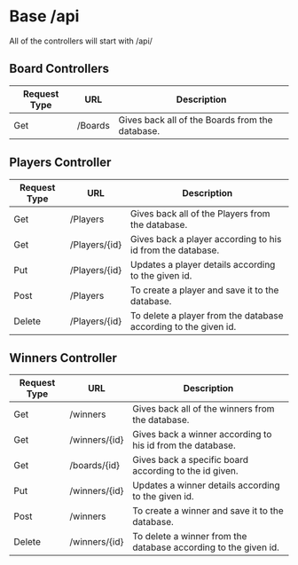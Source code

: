 # Base /api
All of the controllers will start with /api/

## Board Controllers
Request Type | URL | Description
------------ | --- | -----------
| Get | /Boards | Gives back all of the Boards from the database. |

## Players Controller
Request Type | URL | Description
------------ | --- | -----------
| Get    | /Players         | Gives back all of the Players from the database.                   |
| Get    | /Players/{id}    | Gives back a player according to his id from the database.         |
| Put    | /Players/{id}    | Updates a player details according to the given id.                |
| Post   | /Players         | To create a player and save it to the database.                    |
| Delete | /Players/{id}    | To delete a player from the database according to the given id.    |

## Winners Controller
Request Type | URL | Description
------------ | --- | -----------
| Get    | /winners         | Gives back all of the winners from the database.                   |
| Get    | /winners/{id}    | Gives back a winner according to his id from the database.         |
| Get    | /boards/{id}     | Gives back a specific board according to the id given.             |
| Put    | /winners/{id}    | Updates a winner details according to the given id.                |
| Post   | /winners         | To create a winner and save it to the database.                    |
| Delete | /winners/{id}    | To delete a winner from the database according to the given id.    |
